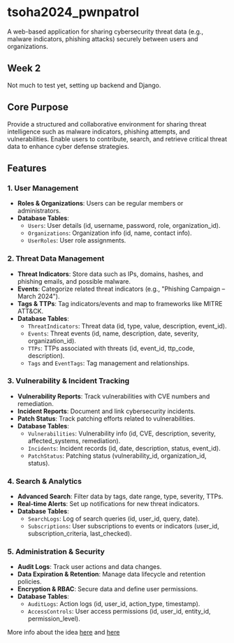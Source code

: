 # tsoha2024_pwnpatrol
A web-based application for sharing cybersecurity threat data (e.g., malware indicators, phishing attacks) securely between users and organizations.

## Week 2

Not much to test yet, setting up backend and Django.

## Core Purpose

Provide a structured and collaborative environment for sharing threat intelligence such as malware indicators, phishing attempts, and vulnerabilities. Enable users to contribute, search, and retrieve critical threat data to enhance cyber defense strategies.

## Features

### 1. User Management
- **Roles & Organizations**: Users can be regular members or administrators.
- **Database Tables**:
  - `Users`: User details (id, username, password, role, organization_id).
  - `Organizations`: Organization info (id, name, contact info).
  - `UserRoles`: User role assignments.

### 2. Threat Data Management
- **Threat Indicators**: Store data such as IPs, domains, hashes, and phishing emails, and possible malware.
- **Events**: Categorize related threat indicators (e.g., "Phishing Campaign – March 2024").
- **Tags & TTPs**: Tag indicators/events and map to frameworks like MITRE ATT&CK.
- **Database Tables**:
  - `ThreatIndicators`: Threat data (id, type, value, description, event_id).
  - `Events`: Threat events (id, name, description, date, severity, organization_id).
  - `TTPs`: TTPs associated with threats (id, event_id, ttp_code, description).
  - `Tags` and `EventTags`: Tag management and relationships.

### 3. Vulnerability & Incident Tracking
- **Vulnerability Reports**: Track vulnerabilities with CVE numbers and remediation.
- **Incident Reports**: Document and link cybersecurity incidents.
- **Patch Status**: Track patching efforts related to vulnerabilities.
- **Database Tables**:
  - `Vulnerabilities`: Vulnerability info (id, CVE, description, severity, affected_systems, remediation).
  - `Incidents`: Incident records (id, date, description, status, event_id).
  - `PatchStatus`: Patching status (vulnerability_id, organization_id, status).

### 4. Search & Analytics
- **Advanced Search**: Filter data by tags, date range, type, severity, TTPs.
- **Real-time Alerts**: Set up notifications for new threat indicators.
- **Database Tables**:
  - `SearchLogs`: Log of search queries (id, user_id, query, date).
  - `Subscriptions`: User subscriptions to events or indicators (user_id, subscription_criteria, last_checked).

### 5. Administration & Security
- **Audit Logs**: Track user actions and data changes.
- **Data Expiration & Retention**: Manage data lifecycle and retention policies.
- **Encryption & RBAC**: Secure data and define user permissions.
- **Database Tables**:
  - `AuditLogs`: Action logs (id, user_id, action_type, timestamp).
  - `AccessControls`: User access permissions (id, user_id, entity_id, permission_level).
 
More info about the idea [here](https://en.wikipedia.org/wiki/MISP_Threat_Sharing) and [here](https://www.misp-project.org/)